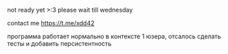 
not ready yet >:3 please wait till wednesday

contact me https://t.me/xdd42

программа работает нормально в контексте 1 юзера, отсалось сделать тесты и добавить персистентность